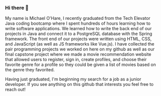 ### Hi there 👋

<!--
**MichaelJOHare/MichaelJOHare** is a ✨ _special_ ✨ repository because its `README.md` (this file) appears on your GitHub profile.

Here are some ideas to get you started:

- 🔭 I’m currently working on ...
- 🌱 I’m currently learning ...
- 👯 I’m looking to collaborate on ...
- 🤔 I’m looking for help with ...
- 💬 Ask me about ...
- 📫 How to reach me: ...
- 😄 Pronouns: ...
- ⚡ Fun fact: ...
-->

My name is Michael O'Hare, I recently graduated from the Tech Elevator Java coding bootcamp where I spent hundreds of hours learning how to write software applications.  We learned how to write the back end of our projects in Java and connect it to a PostgreSQL database with the Spring framework.  The front end of our projects were written using HTML, CSS, and JavaScript (as well as JS frameworks like Vue.js).  I have collected the pair programming projects we worked on here on my github as well as our final capstone project where we made a movie recommendation website that allowed users to register, sign in, create profiles, and choose their favorite genre for a profile so they could be given a list of movies based on the genre they favorited.

Having just graduated, I'm beginning my search for a job as a junior developer. If you see anything on this github that interests you feel free to reach out!
